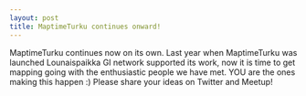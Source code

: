 ```yaml
---
layout: post
title: MaptimeTurku continues onward!
---
```


MaptimeTurku continues now on its own. Last year when MaptimeTurku was launched Lounaispaikka GI network supported its work, now it is time to get mapping going with the enthusiastic people we have met. YOU are the ones making this happen :) Please share your ideas on Twitter and Meetup!
